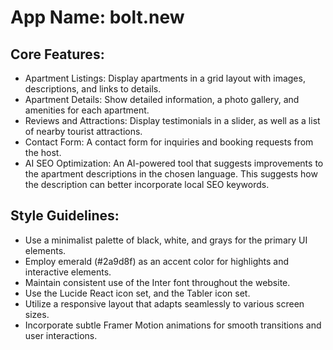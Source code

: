 # **App Name**: bolt.new

## Core Features:

- Apartment Listings: Display apartments in a grid layout with images, descriptions, and links to details.
- Apartment Details: Show detailed information, a photo gallery, and amenities for each apartment.
- Reviews and Attractions: Display testimonials in a slider, as well as a list of nearby tourist attractions.
- Contact Form: A contact form for inquiries and booking requests from the host.
- AI SEO Optimization: An AI-powered tool that suggests improvements to the apartment descriptions in the chosen language. This suggests how the description can better incorporate local SEO keywords.

## Style Guidelines:

- Use a minimalist palette of black, white, and grays for the primary UI elements.
- Employ emerald (#2a9d8f) as an accent color for highlights and interactive elements.
- Maintain consistent use of the Inter font throughout the website.
- Use the Lucide React icon set, and the Tabler icon set.
- Utilize a responsive layout that adapts seamlessly to various screen sizes.
- Incorporate subtle Framer Motion animations for smooth transitions and user interactions.